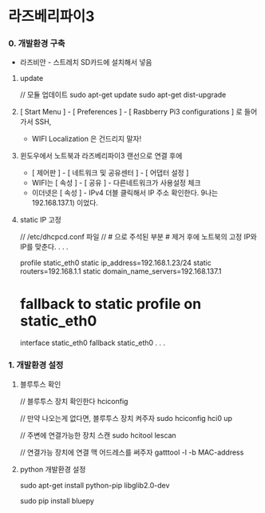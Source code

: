 # 라즈베리파이3

### 0. 개발환경 구축

- 라즈비안 - 스트레치 SD카드에 설치해서 넣음

1. update

    // 모듈 업데이트
    sudo apt-get update
    sudo apt-get dist-upgrade

2. [ Start Menu ] - [ Preferences ] - [ Rasbberry Pi3 configurations ]
로 들어가서 SSH,

    - WIFI Localization 은 건드리지 말자!

3. 윈도우에서 노트북과 라즈베리파이3 랜선으로 연결 후에
    - [ 제어판 ] - [ 네트워크 및 공유센터 ] - [ 어댑터 설정 ]
    - WIFI는 [ 속성 ] - [ 공유 ] - 다른네트워크가 사용설정 체크
    - 이더넷은 [ 속성 ] - IPv4 더블 클릭해서 IP 주소 확인한다. 9나는 192.168.137.1) 이었다.

4. static IP 고정

    // /etc/dhcpcd.conf 파일
    // # 으로 주석된 부분 # 제거 후에 노트북의 고정 IP와 IP를 맞춘다.
    .
    .
    .

    profile static_eth0
    static ip_address=192.168.1.23/24
    static routers=192.168.1.1
    static domain_name_servers=192.168.137.1

    # fallback to static profile on static_eth0
    interface static_eth0
    fallback static_eth0
    .
    .
    .


### 1. 개발환경 설정

1. 블루투스 확인

    // 블루투스 장치 확인한다
    hciconfig

    // 만약 나오는게 없다면, 블루투스 장치 켜주자
    sudo hciconfig hci0 up


    // 주변에 연결가능한 장치 스캔
    sudo hcitool lescan

    // 연결가능 장치에 연결 맥 어드레스를 써주자
    gatttool -l -b MAC-address



2. python 개발환경 설정

    sudo apt-get install python-pip libglib2.0-dev

    sudo pip install bluepy
